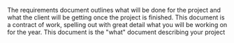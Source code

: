 The requirements document outlines what will be done for the project and what the client will be getting once the project is finished. This document is a contract of work, spelling out with great detail what you will be working on for the year. This document is the "what" document describing your project
